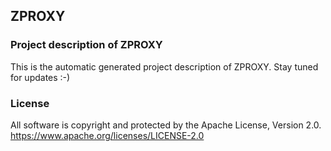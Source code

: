 ## ZPROXY

### Project description of ZPROXY

This is the automatic generated project description of ZPROXY. Stay tuned for updates :-)

### License

All software is copyright and protected by the Apache License, Version 2.0.
https://www.apache.org/licenses/LICENSE-2.0